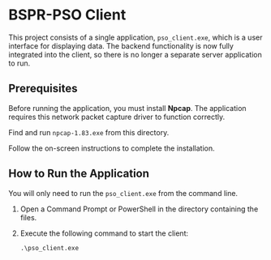  # BSPR-PSO Client

 This project consists of a single application, `pso_client.exe`, which is a user interface for displaying data. The backend functionality is now fully integrated into the client, so there is no longer a separate server application to run.

 ## Prerequisites

 Before running the application, you must install **Npcap**. The application requires this network packet capture driver to function correctly.

 Find and run `npcap-1.83.exe` from this directory.

 Follow the on-screen instructions to complete the installation.

 ## How to Run the Application

 You will only need to run the `pso_client.exe` from the command line.

 1. Open a Command Prompt or PowerShell in the directory containing the files.

 2. Execute the following command to start the client:

    ```
    .\pso_client.exe
    ```
